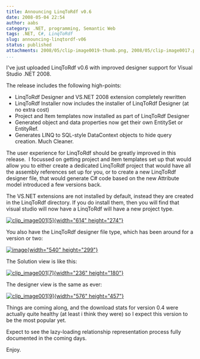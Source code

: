 ```yaml
---
title: Announcing LinqToRdf v0.6
date: 2008-05-04 22:54
author: aabs
category: .NET, programming, Semantic Web
tags: .NET, C#, LinqToRdf
slug: announcing-linqtordf-v06
status: published
attachments: 2008/05/clip-image0019-thumb.png, 2008/05/clip-image0017.png, 2008/05/clip-image0017-thumb.png, 2008/05/clip-image0015.png, 2008/05/clip-image0015-thumb.png, 2008/05/clip-image0019.png, 2008/05/image.png, 2008/05/image-thumb.png
...
```


I've just uploaded LinqToRdf v0.6 with improved designer support for Visual Studio .NET 2008.

The release includes the following high-points:

-   LinqToRdf Designer and VS.NET 2008 extension completely rewritten
-   LinqToRdf Installer now includes the installer of LinqToRdf Designer (at no extra cost)
-   Project and Item templates now installed as part of LinqToRdf Designer
-   Generated object and data properties now get their own EntitySet or EntityRef.
-   Generates LINQ to SQL-style DataContext objects to hide query creation. Much Cleaner.

The user experience for LinqToRdf should be greatly improved in this release.  I focussed on getting project and item templates set up that would allow you to either create a dedicated LinqToRdf project that would have all the assembly references set up for you, or to create a new LinqToRdf designer file, that would generate C\# code based on the new Attribute model introduced a few versions back.

The VS.NET extensions are not installed by default, instead they are created in the LinqToRdf directory. If you do install them, then you will find that visual studio will now have a LinqToRdf will have a new project type.

[![clip\_image001\[5\]]({static}2008/05/clip-image0015-thumb.png){width="614" height="274"}]({static}2008/05/clip-image0015.png)

You also have the LinqToRdf designer file type, which has been around for a version or two:

[![image]({static}2008/05/image-thumb.png){width="540" height="299"}]({static}2008/05/image.png)

The Solution view is like this:

[![clip\_image001\[7\]]({static}2008/05/clip-image0017-thumb.png){width="236" height="180"}]({static}2008/05/clip-image0017.png)

The designer view is the same as ever:

[![clip\_image001\[9\]]({static}2008/05/clip-image0019-thumb.png){width="576" height="457"}]({static}2008/05/clip-image0019.png)

Things are coming along, and the download stats for version 0.4 were actually quite healthy (at least i think they were) so I expect this version to be the most popular yet.

Expect to see the lazy-loading relationship representation process fully documented in the coming days.

Enjoy.
